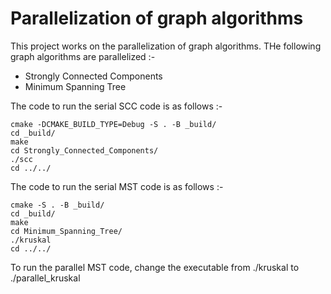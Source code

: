 # Parallelization of graph algorithms

This project works on the parallelization of graph algorithms. THe following graph algorithms are parallelized :-
- Strongly Connected Components
- Minimum Spanning Tree 

The code to run the serial SCC code is as follows :- 

```
cmake -DCMAKE_BUILD_TYPE=Debug -S . -B _build/
cd _build/
make
cd Strongly_Connected_Components/
./scc 
cd ../../

```

The code to run the serial MST code is as follows :- 

```
cmake -S . -B _build/
cd _build/
make
cd Minimum_Spanning_Tree/
./kruskal 
cd ../../

```
To run the parallel MST code, change the executable from ./kruskal to ./parallel_kruskal
